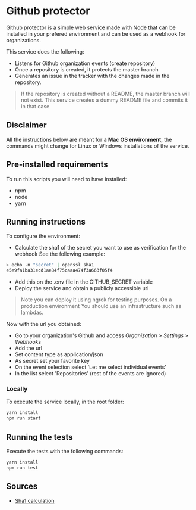 # Github protector

Github protector is a simple web service made with Node that can be installed
in your prefered environment and can be used as a webhook for organizations.

This service does the following:
- Listens for Github organization events (create repository)
- Once a repository is created, it protects the master branch
- Generates an issue in the tracker with the changes made in the repository.

> If the repository is created without a README, the master branch will not exist.
This service creates a dummy README file and commits it in that case.

## Disclaimer
All the instructions below are meant for a **Mac OS environment**, the commands might change
for Linux or Windows installations of the service.

## Pre-installed requirements

To run this scripts you will need to have installed:
- npm
- node
- yarn

## Running instructions

To configure the environment:
- Calculate the sha1 of the secret you want to use as verification for the webhook
See the following example:
```bash
> echo -n "secret" | openssl sha1
e5e9fa1ba31ecd1ae84f75caaa474f3a663f05f4
```
- Add this on the .env file in the GITHUB_SECRET variable
- Deploy the service and obtain a publicly accessible url
> Note you can deploy it using ngrok for testing purposes. On a production environment
You should use an infrastructure such as lambdas.

Now with the url you obtained:
- Go to your organization's Github and access *Organization > Settings > Webhooks*
- Add the url
- Set content type as application/json
- As secret set your favorite key
- On the event selection select 'Let me select individual events'
- In the list select 'Repositories' (rest of the events are ignored)



### Locally

To execute the service locally, in the root folder:

```bash
yarn install
npm run start 
```

## Running the tests

Execute the tests with the following commands:

```bash
yarn install
npm run test
```

## Sources

- [Sha1 calculation](http://osxdaily.com/2012/06/06/check-sha1-hash-of-string/)


